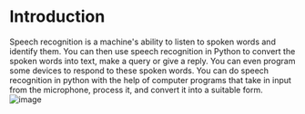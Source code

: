 # Introduction
Speech recognition is a machine's ability to listen to spoken words and identify them. You can then use speech recognition in Python to convert the spoken words into text, make a query or give a reply. You can even program some devices to respond to these spoken words. You can do speech recognition in python with the help of computer programs that take in input from the microphone, process it, and convert it into a suitable form.
![image](https://user-images.githubusercontent.com/114856104/230128802-0d147dc2-54a8-49bc-96b5-fcc6d6e8ecf9.png)
